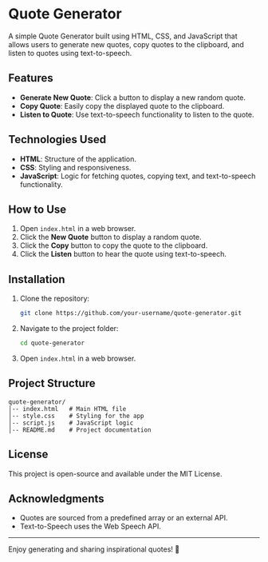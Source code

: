 # Quote Generator

A simple Quote Generator built using HTML, CSS, and JavaScript that allows users to generate new quotes, copy quotes to the clipboard, and listen to quotes using text-to-speech.

## Features
- **Generate New Quote**: Click a button to display a new random quote.
- **Copy Quote**: Easily copy the displayed quote to the clipboard.
- **Listen to Quote**: Use text-to-speech functionality to listen to the quote.

## Technologies Used
- **HTML**: Structure of the application.
- **CSS**: Styling and responsiveness.
- **JavaScript**: Logic for fetching quotes, copying text, and text-to-speech functionality.

## How to Use
1. Open `index.html` in a web browser.
2. Click the **New Quote** button to display a random quote.
3. Click the **Copy** button to copy the quote to the clipboard.
4. Click the **Listen** button to hear the quote using text-to-speech.

## Installation
1. Clone the repository:
   ```sh
   git clone https://github.com/your-username/quote-generator.git
   ```
2. Navigate to the project folder:
   ```sh
   cd quote-generator
   ```
3. Open `index.html` in a web browser.

## Project Structure
```
quote-generator/
│-- index.html   # Main HTML file
│-- style.css    # Styling for the app
│-- script.js    # JavaScript logic
│-- README.md    # Project documentation
```

## License
This project is open-source and available under the MIT License.

## Acknowledgments
- Quotes are sourced from a predefined array or an external API.
- Text-to-Speech uses the Web Speech API.

---

Enjoy generating and sharing inspirational quotes! 🚀

